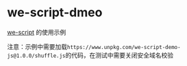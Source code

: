 # we-script-dmeo

[we-script](https://github.com/bplok20010/we-script) 的使用示例


注意：示例中需要加载`https://www.unpkg.com/we-script-demo-js@1.0.0/shuffle.js`的代码，在测试中需要关闭安全域名校验
